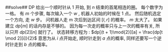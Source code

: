 ﻿##solve##
DP
给出一个顺时针从 $1$ 开始, 到 $n$ 结束的首尾相连的圈。 每个数字为一格。 有 $m$ 个步骤, 每次输入一个 $w$ , 机器人初始的时候在 $1$ 点。
然后随机选定一个方向, 走 $w$ 步。 问机器人走 m 次后到达区间 $[l, r]$ 的概率。
$m$ 太大了。 如果建立 $dp[m]$ 的话内存是不够的。 因为每一次走的概率只与上一次的概率有关, 所以只开 $dp[2][n]$ 就行了。
状态转移方程为 : $dp[(t + 1)\mod{2}][a] = \frac{dp[t \mod 2][i]}{2}$
意思为从 $i$ 点开始走, 顺时针走到 $a$ 点的概率, 同样还要写一个逆时针走到 $b$ 点的概率。